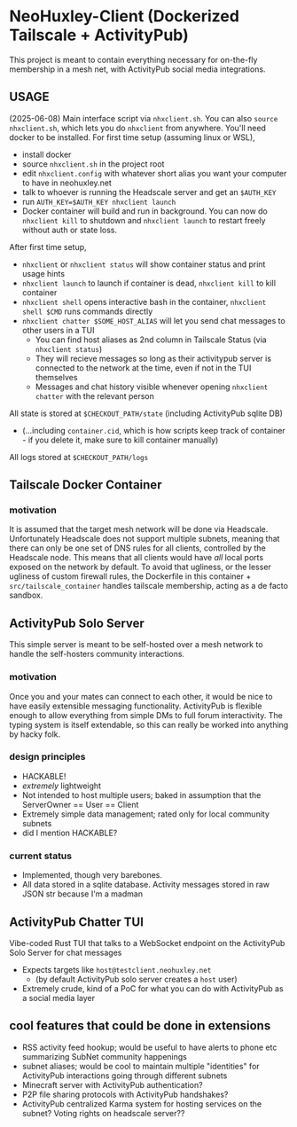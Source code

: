 # NeoHuxley-Client (Dockerized Tailscale + ActivityPub)
This project is meant to contain everything necessary for on-the-fly membership in a mesh net, with ActivityPub social media integrations.

## USAGE
(2025-06-08)  Main interface script via `nhxclient.sh`. You can also `source nhxclient.sh`, which lets you do `nhxclient` from anywhere. You'll need docker to be installed.
For first time setup (assuming linux or WSL),
- install docker
- source `nhxclient.sh` in the project root
- edit `nhxclient.config` with whatever short alias you want your computer to have in neohuxley.net
- talk to whoever is running the Headscale server and get an `$AUTH_KEY`
- run `AUTH_KEY=$AUTH_KEY nhxclient launch`
- Docker container will build and run in background. You can now do `nhxclient kill` to shutdown and `nhxclient launch` to restart freely without auth or state loss.

After first time setup,
- `nhxclient` or `nhxclient status` will show container status and print usage hints
- `nhxclient launch` to launch if container is dead, `nhxclient kill` to kill container
- `nhxclient shell` opens interactive bash in the container, `nhxclient shell $CMD` runs commands directly
- `nhxclient chatter $SOME_HOST_ALIAS` will let you send chat messages to other users in a TUI
  - You can find host aliases as 2nd column in Tailscale Status (via `nhxclient status`)
  - They will recieve messages so long as their activitypub server is connected to the network at the time, even if not in the TUI themselves
  - Messages and chat history visible whenever opening `nhxclient chatter` with the relevant person

All state is stored at `$CHECKOUT_PATH/state` (including ActivityPub sqlite DB)
- (...including `container.cid`, which is how scripts keep track of container - if you delete it, make sure to kill container manually)

All logs stored at `$CHECKOUT_PATH/logs`

## Tailscale Docker Container
### motivation
It is assumed that the target mesh network will be done via Headscale.
Unfortunately Headscale does not support multiple subnets, meaning that there can only be one set of DNS rules for all clients, controlled by the Headscale node. This means that all clients would have *all* local ports exposed on the network by default. To avoid that ugliness, or the lesser ugliness of custom firewall rules, the Dockerfile in this container + `src/tailscale_container` handles tailscale membership, acting as a de facto sandbox.

## ActivityPub Solo Server
This simple server is meant to be self-hosted over a mesh network to handle the self-hosters community interactions.

### motivation
Once you and your mates can connect to each other, it would be nice to have easily extensible messaging functionality.
ActivityPub is flexible enough to allow everything from simple DMs to full forum interactivity. The typing system is itself extendable, so this can really be worked into anything by hacky folk.

### design principles
- HACKABLE!
- *extremely* lightweight
- Not intended to host multiple users; baked in assumption that the ServerOwner == User == Client
- Extremely simple data management; rated only for local community subnets
- did I mention HACKABLE?

### current status
- Implemented, though very barebones.
- All data stored in a sqlite database. Activity messages stored in raw JSON str because I'm a madman

## ActivityPub Chatter TUI
Vibe-coded Rust TUI that talks to a WebSocket endpoint on the ActivityPub Solo Server for chat messages
- Expects targets like `host@testclient.neohuxley.net`
  - (by default ActivityPub solo server creates a `host` user)
- Extremely crude, kind of a PoC for what you can do with ActivityPub as a social media layer

## cool features that could be done in extensions
- RSS activity feed hookup; would be useful to have alerts to phone etc summarizing SubNet community happenings
- subnet aliases; would be cool to maintain multiple "identities" for ActivityPub interactions going through different subnets
- Minecraft server with ActivityPub authentication?
- P2P file sharing protocols with ActivityPub handshakes?
- ActivityPub centralized Karma system for hosting services on the subnet? Voting rights on headscale server??
